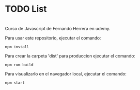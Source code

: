 # TODO List
#
Curso de Javascript de Fernando Herrera en udemy.

Para usar este repositorio, ejecutar el comando:
```
npm install
```

Para crear la carpeta 'dist' para produccion ejecutar el comando:
```
npm run build
```

Para visualizarlo en el navegador local, ejecutar el comando:
```
npm start
```
